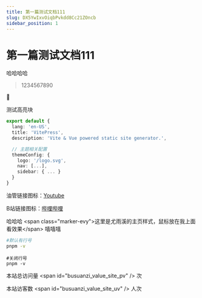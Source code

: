 ```yaml
---
title: 第一篇测试文档111
slug: DX5YwIxvOiqbPvkdd8Cc21ZOncb
sidebar_position: 1
---
```



# 第一篇测试文档111

哈哈哈哈

> 1234567890

<div class="callout callout-bg-2 callout-border-2">
<div class='callout-emoji'>📌</div>
<p>测试高亮块</p>
</div>

```ts
export default {
  lang: 'en-US',
  title: 'VitePress',
  description: 'Vite & Vue powered static site generator.',

  // 主题相关配置
  themeConfig: {
    logo: '/logo.svg',
    nav: [...],
    sidebar: { ... }
  }
}
```

油管链接图标：[Youtube](https://www.youtube.com/)

B站链接图标：[哔哩哔哩](https://www.bilibili.com/)

哈哈哈 &lt;span class="marker-evy"&gt;这里是尤雨溪的主页样式，鼠标放在我上面看效果&lt;/span&gt; 嘻嘻嘻

```bash
#默认有行号
pnpm -v
```

```text
#关闭行号
pnpm -v
```

本站总访问量 &lt;span id="busuanzi_value_site_pv" /&gt; 次

本站访客数 &lt;span id="busuanzi_value_site_uv" /&gt; 人次

